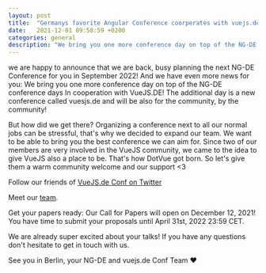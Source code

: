 ```yaml
---
layout: post
title:  "Germanys favorite Angular Conference coorperates with vuejs.de Conf!"
date:   2021-12-01 09:58:59 +0200
categories: general
description: "We bring you one more conference day on top of the NG-DE conference days In cooperation with VueJS.de Conf!"
---
```


we are happy to announce that we are back, busy planning the next NG-DE Conference for you in September 2022!
And we have even more news for you: We bring you one more conference day on top of the
NG-DE conference days In cooperation with VueJS.DE! The additional day is a new conference called vuesjs.de and will be also for the community, by the community!

But how did we get there? Organizing a conference next to all our normal jobs can be stressful, that's why we decided to expand our team. We want to be able to bring you the best conference we can aim for. Since two of our members are very involved in the VueJS community, we came to the idea to give VueJS also a place to be. That's how DotVue got born. So let's give them a warm community welcome and our support <3

Follow our friends of [VueJS.de Conf on Twitter](https://twitter.com/vue_js_de)

Meet our [team](https://ng-de.org/team/).

Get your papers ready: Our Call for Papers will open on December 12, 2021! You have time to submit your proposals until April 31st, 2022 23:59 CET.

We are already super excited about your talks! If you have any questions don't hesitate to get in touch with us.

See you in Berlin,
your NG-DE and vuejs.de Conf Team  ❤️

